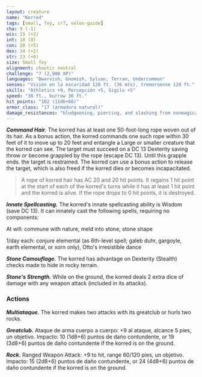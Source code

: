 ```yaml
---
layout: creature
name: "Korred"
tags: [small, fey, cr7, volos-guide]
cha: 9 (-1)
wis: 15 (+2)
int: 10 (0)
con: 20 (+5)
dex: 14 (+2)
str: 23 (+6)
size: Small fey
alignment: chaotic neutral
challenge: "7 (2,900 XP)"
languages: "Dwarvish, Gnomish, Sylvan, Terran, Undercommon"
senses: "Visión en la oscuridad 120 ft. (36 mts), tremorsense 120 ft."
skills: "Athletics +9, Percepción +5, Sigilo +5"
speed: "30 ft., burrow 30 ft."
hit_points: "102 (12d6+60)"
armor_class: "17 (armadura natural)"
damage_resistances: "bludgeoning, piercing, and slashing from nonmagical attacks"
---
```


***Command Hair.*** The korred has at least one 50-foot-long rope woven out of its hair. As a bonus action, the korred commands one such rope within 30 feet of it to move up to 20 feet and entangle a Large or smaller creature that the korred can see. The target must succeed on a DC 13 Dexterity saving throw or become grappled by the rope (escape DC 13). Until this grapple ends. the target is restrained. The korred can use a bonus action to release the target, which is also freed if the korred dies or becomes incapacitated.

>A rope of korred hair has AC 20 and 20 hit points. It regains 1 hit point at the start of each of the korred's turns while it has at least 1 hit point and the korred is alive. If the rope drops to 0 hit points, it is destroyed.

***Innate Spellcasting.*** The korred's innate spellcasting ability is Wisdom (save DC 13). It can innately cast the following spells, requiring no components:

At will: commune with nature, meld into stone, stone shape

1/day each: conjure elemental (as 6th-level spell; galeb duhr, gargoyle, earth elemental, or xorn only), Otto's irresistible dance

***Stone Camouflage.*** The korred has advantage on Dexterity (Stealth) checks made to hide in rocky terrain.

***Stone's Strength.*** While on the ground, the korred deals 2 extra dice of damage with any weapon attack (included in its attacks).

### Actions

***Multiataque.*** The korred makes two attacks with its greatclub or hurls two rocks.

***Greatclub.*** Ataque de arma cuerpo a cuerpo: +9 al ataque, alcance 5 pies, un objetivo. Impacto: 10 (1d8+6) puntos de daño contundente, or 19 (3d8+6) puntos de daño contundente if the korred is on the ground.

***Rock.*** Ranged Weapon Attack: +9 to hit, range 60/120 pies, un objetivo. Impacto: 15 (2d8+6) puntos de daño contundente, or 24 (4d8+6) puntos de daño contundente if the korred is on the ground.